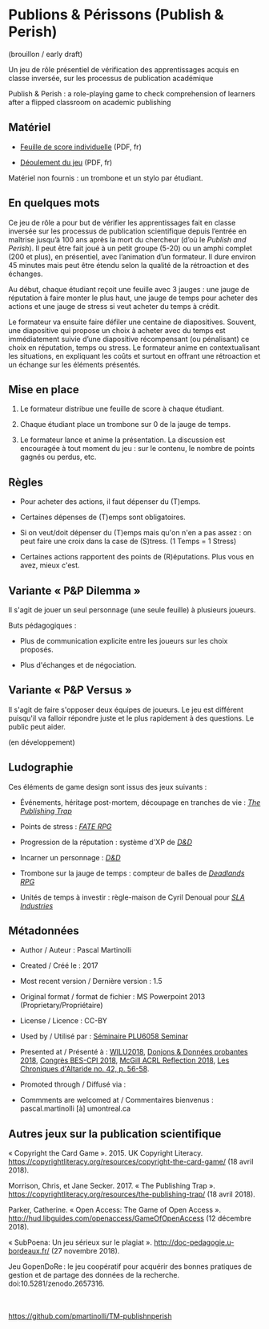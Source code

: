 # Publions &amp; Périssons (Publish &amp; Perish)

(brouillon / early draft)

Un jeu de rôle présentiel de vérification des apprentissages acquis en classe inversée, sur les processus de publication académique

Publish &amp; Perish : a role-playing game to check comprehension of learners after a flipped classroom on academic publishing

## Matériel

- [Feuille de score individuelle](https://github.com/pmartinolli/TM-publishnperish/blob/master/files/pnp-points-v1.2.fr.pdf) (PDF, fr)

- [Déoulement du jeu](https://github.com/pmartinolli/TM-publishnperish/blob/master/files/pnp-deroulement-v1.5.fr.pdf) (PDF, fr)

Matériel non fournis : un trombone et un stylo par étudiant.

## En quelques mots

Ce jeu de rôle a pour but de vérifier les apprentissages fait en classe inversée sur les processus de publication scientifique depuis l’entrée en maîtrise jusqu’à 100 ans après la mort du chercheur (d’où le *Publish and Perish*). Il peut être fait joué à un petit groupe (5-20) ou un amphi complet (200 et plus), en présentiel, avec l’animation d’un formateur. Il dure environ 45 minutes mais peut être étendu selon la qualité de la rétroaction et des échanges.

Au début, chaque étudiant reçoit une feuille avec 3 jauges : une jauge de réputation à faire monter le plus haut, une jauge de temps pour acheter des actions et une jauge de stress si veut acheter du temps à crédit.

Le formateur va ensuite faire défiler une centaine de diapositives. Souvent, une diapositive qui propose un choix à acheter avec du temps est immédiatement suivie d’une diapositive récompensant (ou pénalisant) ce choix en réputation, temps ou stress. Le formateur anime en contextualisant les situations, en expliquant les coûts et surtout en offrant une rétroaction et un échange sur les éléments présentés.


## Mise en place

1. Le formateur distribue une feuille de score à chaque étudiant. 

2. Chaque étudiant place un trombone sur 0 de la jauge de temps.

3. Le formateur lance et anime la présentation. La discussion est encouragée à tout moment du jeu : sur le contenu, le nombre de points gagnés ou perdus, etc.

## Règles

* Pour acheter des actions, il faut dépenser du (T)emps. 

* Certaines dépenses de (T)emps sont obligatoires.

* Si on veut/doit dépenser du (T)emps mais qu'on n'en a pas assez : on peut faire une croix dans la case de (S)tress. (1 Temps = 1 Stress)

* Certaines actions rapportent des points de (R)éputations. Plus vous en avez, mieux c'est.


## Variante « P&P Dilemma » 

Il s'agit de jouer un seul personnage (une seule feuille) à plusieurs joueurs.

Buts pédagogiques : 

* Plus de communication explicite entre les joueurs sur les choix proposés. 

* Plus d'échanges et de négociation.


## Variante « P&P Versus »

Il s'agit de faire s'opposer deux équipes de joueurs. Le jeu est différent puisqu'il va falloir répondre juste et le plus rapidement à des questions. Le public peut aider.

(en développement)


## Ludographie

Ces éléments de game design sont issus des jeux suivants : 

* Événements, héritage post-mortem, découpage en tranches de vie : [*The Publishing Trap*](https://copyrightliteracy.org/resources/the-publishing-trap/ )

* Points de stress : [*FATE RPG*](https://fate-srd.com/)

* Progression de la réputation : système d'XP de [*D&D*](https://en.wikipedia.org/wiki/Dungeons_%26_Dragons)

* Incarner un personnage : [*D&D*](https://en.wikipedia.org/wiki/Dungeons_%26_Dragons)

* Trombone sur la jauge de temps : compteur de balles de [*Deadlands RPG*](https://en.wikipedia.org/wiki/Deadlands#Deadlands:_Reloaded)

* Unités de temps à investir : règle-maison de Cyril Denoual pour [*SLA Industries*](https://en.wikipedia.org/wiki/SLA_Industries)



## Métadonnées

* Author / Auteur : Pascal Martinolli

* Created / Créé le : 2017

* Most recent version / Dernière version : 1.5

* Original format / format de fichier : MS Powerpoint 2013 (Proprietary/Propriétaire)

* License / Licence : CC-BY

* Used by / Utilisé par  : [Séminaire PLU6058 Seminar](https://bib.umontreal.ca/multidisciplinaire/plu6058)

* Presented at / Présenté à : [WILU2018](http://hdl.handle.net/1866/20641), [Donjons & Données probantes 2018](http://hdl.handle.net/1866/21088), [Congrès BES-CPI 2018]( http://hdl.handle.net/1866/21087), [McGill ACRL Reflection 2018](https://zotrpg.blogspot.com/2018/11/trpg-elements-to-enhance-student.html), [Les Chroniques d'Altaride no. 42, p. 56-58](http://www.altaride.com/spip/spip.php?article1410).

* Promoted through / Diffusé via : 

* Commments are welcomed at / Commentaires bienvenus : pascal.martinolli [à] umontreal.ca



## Autres jeux sur la publication scientifique

« Copyright the Card Game ». 2015. UK Copyright Literacy. https://copyrightliteracy.org/resources/copyright-the-card-game/ (18 avril 2018).

Morrison, Chris, et Jane Secker. 2017. « The Publishing Trap ». https://copyrightliteracy.org/resources/the-publishing-trap/ (18 avril 2018).

Parker, Catherine. « Open Access: The Game of Open Access ». http://hud.libguides.com/openaccess/GameOfOpenAccess (12 décembre 2018).

« SubPoena: Un jeu sérieux sur le plagiat ». http://doc-pedagogie.u-bordeaux.fr/ (27 novembre 2018).

Jeu GopenDoRe : le jeu coopératif pour acquérir des bonnes pratiques de gestion et de partage des données de la recherche. doi:10.5281/zenodo.2657316.




\
\
https://github.com/pmartinolli/TM-publishnperish
